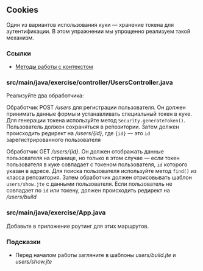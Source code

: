 ## Cookies

Один из вариантов использования куки — хранение токена для аутентификации. В этом упражнении мы упрощенно реализуем такой механизм.
### Ссылки

* [Методы работы с контекстом](https://javalin.io/documentation#context)

### src/main/java/exercise/controller/UsersController.java

Реализуйте два обработчика:

Обработчик POST */users* для регистрации пользователя. 
Он должен принимать данные формы и устанавливать специальный токен в куке. 
Для генерации токена используйте метод `Security.generateToken()`. Пользователь должен сохраняться в репозитории. 
Затем должен происходить редирект на */users/{id}*, где `{id}` — это `id` зарегистрированного пользователя

Обработчик GET */users/{id}*. 
Он должен отображать данные пользователя на странице, 
но только в этом случае — если токен пользователя в куке совпадает с токеном пользователя, `id` которого указан в адресе. 
Для поиска пользователя используйте метод `find()` из класса репозитория. 
Затем обработчик должен отрисовывать шаблон `users/show.jte` с данными пользователя. 
Если пользователь не совпадает по `id` или токену, должен происходить редирект на */users/build*

### src/main/java/exercise/App.java

Добавьте в приложение роутинг для этих маршрутов.

### Подсказки

* Перед началом работы загляните в шаблоны *users/build.jte* и *users/show.jte*
